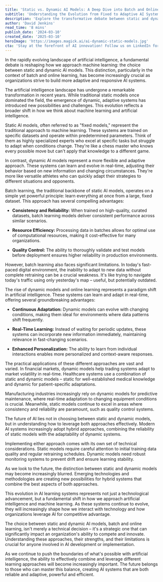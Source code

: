 ```yaml
---
title: 'Static vs. Dynamic AI Models: A Deep Dive into Batch and Online Learning'
subtitle: 'Understanding the Evolution from Fixed to Adaptive AI Systems'
description: 'Explore the transformative debate between static and dynamic AI models, understanding how batch and online learning approaches are reshaping the future of artificial intelligence. Learn about the advantages, limitations, and real-world applications of both methodologies as organizations strive to build more adaptive and responsive AI systems.'
author: 'David Jenkins'
read_time: '8 mins'
publish_date: '2024-03-10'
created_date: '2025-03-10'
heroImage: 'https://images.magick.ai/ai-dynamic-static-models.jpg'
cta: 'Stay at the forefront of AI innovation! Follow us on LinkedIn for more insights into the evolving world of artificial intelligence and machine learning technologies.'
---
```


In the rapidly evolving landscape of artificial intelligence, a fundamental debate is reshaping how we approach machine learning: the choice between static and dynamic AI models. This distinction, particularly in the context of batch and online learning, has become increasingly crucial as organizations strive to build more adaptive and responsive AI systems.

The artificial intelligence landscape has undergone a remarkable transformation in recent years. While traditional static models once dominated the field, the emergence of dynamic, adaptive systems has introduced new possibilities and challenges. This evolution reflects a broader shift in how we think about machine learning and artificial intelligence.

Static AI models, often referred to as "fixed models," represent the traditional approach to machine learning. These systems are trained on specific datasets and operate within predetermined parameters. Think of them as highly specialized experts who excel at specific tasks but struggle to adapt when conditions change. They're like a chess master who knows every possible move but can't apply that knowledge to a different game.

In contrast, dynamic AI models represent a more flexible and adaptive approach. These systems can learn and evolve in real-time, adjusting their behavior based on new information and changing circumstances. They're more like versatile athletes who can quickly adapt their strategies to different situations and opponents.

Batch learning, the traditional backbone of static AI models, operates on a simple yet powerful principle: learn everything at once from a large, fixed dataset. This approach has several compelling advantages:

- **Consistency and Reliability:** When trained on high-quality, curated datasets, batch learning models deliver consistent performance across similar scenarios.

- **Resource Efficiency:** Processing data in batches allows for optimal use of computational resources, making it cost-effective for many organizations.

- **Quality Control:** The ability to thoroughly validate and test models before deployment ensures higher reliability in production environments.

However, batch learning also faces significant limitations. In today's fast-paced digital environment, the inability to adapt to new data without complete retraining can be a crucial weakness. It's like trying to navigate today's traffic using only yesterday's map – useful, but potentially outdated.

The rise of dynamic models and online learning represents a paradigm shift in artificial intelligence. These systems can learn and adapt in real-time, offering several groundbreaking advantages:

- **Continuous Adaptation:** Dynamic models can evolve with changing conditions, making them ideal for environments where data patterns shift frequently.

- **Real-Time Learning:** Instead of waiting for periodic updates, these systems can incorporate new information immediately, maintaining relevance in fast-changing scenarios.

- **Enhanced Personalization:** The ability to learn from individual interactions enables more personalized and context-aware responses.

The practical applications of these different approaches are vast and varied. In financial markets, dynamic models help trading systems adapt to market volatility in real-time. Healthcare systems use a combination of static and dynamic models – static for well-established medical knowledge and dynamic for patient-specific adaptations.

Manufacturing industries increasingly rely on dynamic models for predictive maintenance, where real-time adaptation to changing equipment conditions is crucial. Meanwhile, static models continue to excel in areas where consistency and reliability are paramount, such as quality control systems.

The future of AI lies not in choosing between static and dynamic models, but in understanding how to leverage both approaches effectively. Modern AI systems increasingly adopt hybrid approaches, combining the reliability of static models with the adaptability of dynamic systems.

Implementing either approach comes with its own set of technical considerations. Static models require careful attention to initial training data quality and regular retraining schedules. Dynamic models need robust monitoring systems to prevent drift and ensure learning stability.

As we look to the future, the distinction between static and dynamic models may become increasingly blurred. Emerging technologies and methodologies are creating new possibilities for hybrid systems that combine the best aspects of both approaches.

This evolution in AI learning systems represents not just a technological advancement, but a fundamental shift in how we approach artificial intelligence and machine learning. As these systems continue to evolve, they will increasingly shape how we interact with technology and how organizations leverage AI for competitive advantage.

The choice between static and dynamic AI models, batch and online learning, isn't merely a technical decision – it's a strategic one that can significantly impact an organization's ability to compete and innovate. Understanding these approaches, their strengths, and their limitations is crucial for anyone involved in AI development or implementation.

As we continue to push the boundaries of what's possible with artificial intelligence, the ability to effectively combine and leverage different learning approaches will become increasingly important. The future belongs to those who can master this balance, creating AI systems that are both reliable and adaptive, powerful and efficient.